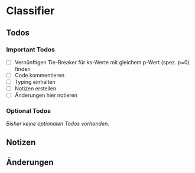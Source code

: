 # Classifier

## Todos

### Important Todos
* [ ] Vernünftigen Tie-Breaker für ks-Werte mit gleichem p-Wert (spez. p=0) finden
* [ ] Code kommentieren
* [ ] Typing einhalten
* [ ] Notizen erstellen
* [ ] Änderungen hier notieren

### Optional Todos
_Bisher keine optionalen Todos vorhanden._

## Notizen



## Änderungen

